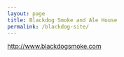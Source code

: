```yaml
---
layout: page
title: Blackdog Smoke and Ale House
permalink: /blackdog-site/
---
```

<a href="http://www.blackdogsmoke.com" target="_blank">http://www.blackdogsmoke.com</a>

<img class="" src="../images/bdawg_website_1.jpg" alt="">
